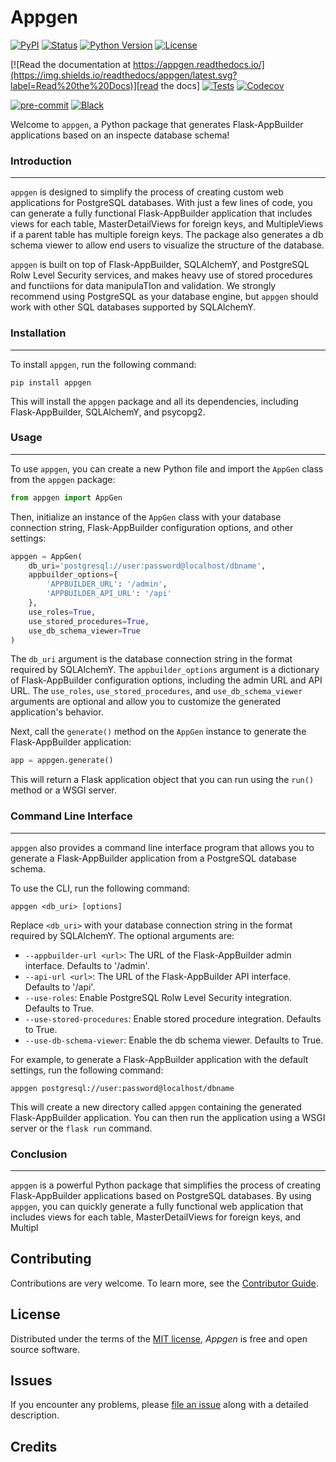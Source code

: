 # Appgen

[![PyPI](https://img.shields.io/pypi/v/appgen.svg)][pypi_]
[![Status](https://img.shields.io/pypi/status/appgen.svg)][status]
[![Python Version](https://img.shields.io/pypi/pyversions/appgen)][python version]
[![License](https://img.shields.io/pypi/l/appgen)][license]

[![Read the documentation at https://appgen.readthedocs.io/](https://img.shields.io/readthedocs/appgen/latest.svg?label=Read%20the%20Docs)][read the docs]
[![Tests](https://github.com/nyimbi/appgen/workflows/Tests/badge.svg)][tests]
[![Codecov](https://codecov.io/gh/nyimbi/appgen/branch/main/graph/badge.svg)][codecov]

[![pre-commit](https://img.shields.io/badge/pre--commit-enabled-brightgreen?logo=pre-commit&logoColor=white)][pre-commit]
[![Black](https://img.shields.io/badge/code%20style-black-000000.svg)][black]

[pypi_]: https://pypi.org/project/appgen/
[status]: https://pypi.org/project/appgen/
[python version]: https://pypi.org/project/appgen
[read the docs]: https://appgen.readthedocs.io/
[tests]: https://github.com/nyimbi/appgen/actions?workflow=Tests
[codecov]: https://app.codecov.io/gh/nyimbi/appgen
[pre-commit]: https://github.com/pre-commit/pre-commit
[black]: https://github.com/psf/black

 Welcome to `appgen`, a Python package that generates Flask-AppBuilder applications based
on an inspecte database schema!

### Introduction
----------------

`appgen` is designed to simplify the process of creating custom web applications for
PostgreSQL databases. With just a few lines of code, you can generate a fully functional
Flask-AppBuilder application that includes views for each table, MasterDetailViews for
foreign keys, and MultipleViews if a parent table has multiple foreign keys. The package
also generates a db schema viewer to allow end users to visualize the structure of the
database.

`appgen` is built on top of Flask-AppBuilder, SQLAlchemY, and PostgreSQL Rolw Level
Security services, and makes heavy use of stored procedures and functiions for data
manipulaTIon and validation. We strongly recommend using PostgreSQL as your database
engine, but `appgen` should work with other SQL databases supported by SQLAlchemY.

### Installation
---------------

To install `appgen`, run the following command:
```
pip install appgen
```
This will install the `appgen` package and all its dependencies, including
Flask-AppBuilder, SQLAlchemY, and psycopg2.

### Usage
-------

To use `appgen`, you can create a new Python file and import the `AppGen` class from the
`appgen` package:
```python
from appgen import AppGen
```
Then, initialize an instance of the `AppGen` class with your database connection string,
Flask-AppBuilder configuration options, and other settings:
```python
appgen = AppGen(
    db_uri='postgresql://user:password@localhost/dbname',
    appbuilder_options={
        'APPBUILDER_URL': '/admin',
        'APPBUILDER_API_URL': '/api'
    },
    use_roles=True,
    use_stored_procedures=True,
    use_db_schema_viewer=True
)
```
The `db_uri` argument is the database connection string in the format required by
SQLAlchemY. The `appbuilder_options` argument is a dictionary of Flask-AppBuilder
configuration options, including the admin URL and API URL. The `use_roles`,
`use_stored_procedures`, and `use_db_schema_viewer` arguments are optional and allow you
to customize the generated application's behavior.

Next, call the `generate()` method on the `AppGen` instance to generate the
Flask-AppBuilder application:
```python
app = appgen.generate()
```
This will return a Flask application object that you can run using the `run()` method or
a WSGI server.

### Command Line Interface
------------------------

`appgen` also provides a command line interface program that allows you to generate a
Flask-AppBuilder application from a PostgreSQL database schema.

To use the CLI, run the following command:
```
appgen <db_uri> [options]
```
Replace `<db_uri>` with your database connection string in the format required by
SQLAlchemY. The optional arguments are:

- `--appbuilder-url <url>`: The URL of the Flask-AppBuilder admin interface. Defaults to
'/admin'.
- `--api-url <url>`: The URL of the Flask-AppBuilder API interface. Defaults to '/api'.
- `--use-roles`: Enable PostgreSQL Rolw Level Security integration. Defaults to True.
- `--use-stored-procedures`: Enable stored procedure integration. Defaults to True.
- `--use-db-schema-viewer`: Enable the db schema viewer. Defaults to True.

For example, to generate a Flask-AppBuilder application with the default settings, run
the following command:
```
appgen postgresql://user:password@localhost/dbname
```
This will create a new directory called `appgen` containing the generated
Flask-AppBuilder application. You can then run the application using a WSGI server or the
`flask run` command.

### Conclusion
-------------

`appgen` is a powerful Python package that simplifies the process of creating
Flask-AppBuilder applications based on PostgreSQL databases. By using `appgen`, you can
quickly generate a fully functional web application that includes views for each table,
MasterDetailViews for foreign keys, and Multipl
## Contributing

Contributions are very welcome.
To learn more, see the [Contributor Guide].

## License

Distributed under the terms of the [MIT license][license],
_Appgen_ is free and open source software.

## Issues

If you encounter any problems,
please [file an issue] along with a detailed description.

## Credits

[pypi]: https://pypi.org/
[hypermodern python cookiecutter]: https://github.com/cjolowicz/cookiecutter-hypermodern-python
[file an issue]: https://github.com/nyimbi/appgen/issues
[pip]: https://pip.pypa.io/

<!-- github-only -->

[license]: https://github.com/nyimbi/appgen/blob/main/LICENSE
[contributor guide]: https://github.com/nyimbi/appgen/blob/main/CONTRIBUTING.md
[command-line reference]: https://appgen.readthedocs.io/en/latest/usage.html
